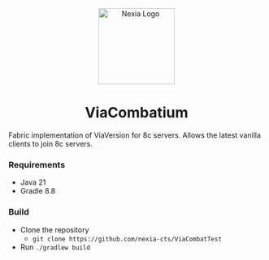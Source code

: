 <div align="center">

<img src="https://notcoded.needs.rest/r/nexia.png" height=150 alt="Nexia Logo"/>
<br>

# ViaCombatium
</div>

Fabric implementation of ViaVersion for 8c servers. Allows the latest vanilla clients to join 8c servers.

### Requirements

- Java 21
- Gradle 8.8

### Build
- Clone the repository
    - `git clone https://github.com/nexia-cts/ViaCombatTest`
- Run `./gradlew build`
